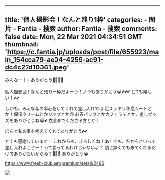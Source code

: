 
---
title: '個人撮影会！なんと残り1枠'
categories: 
    - 图片
    - Fantia - 搜索
author: Fantia - 搜索
comments: false
date: Mon, 22 Mar 2021 04:34:51 GMT
thumbnail: 'https://c.fantia.jp/uploads/post/file/655923/main_154cca79-ae04-4259-ac91-dc4c27d10361.jpeg'
---

<div>   
<p>みんなー！⭐️
ありがとう🥺💕💕💕

個人撮影会！なんと残り一枠だよーう！いつもありがとう😭💕💕💕
とても嬉しい！💕💕

しかも、みんな私の事心配してくれて差し入れでは
足スッキリ休息シートとか！保湿クリームとかリップとか😢
紅茶パックとかカフェラテとか、癒しグッズをありがとうね😭💕
衣装までくださる方とか！

ほんと私の事を考えてくれてありがとう💕💕

とても感謝しています！
これからも、よろしくね！あ！でも、だからといって差し入れよこせー！って言ってるわけじゃないよ？
別に無くても来てくれるだけでありがたいからね？🥺😭😭
ありがとう😭

https://www.fresh-club.net/premium/detail/2480</p><img src="https://c.fantia.jp/uploads/post/file/655923/main_154cca79-ae04-4259-ac91-dc4c27d10361.jpeg" referrerpolicy="no-referrer">  
</div>
            